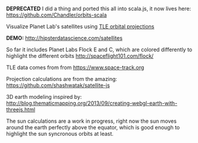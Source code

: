 **DEPRECATED** I did a thing and ported this all into scala.js, it now lives here:
https://github.com/Chandler/orbits-scala

Visualize Planet Lab's satellites using [TLE orbital projections](https://en.wikipedia.org/wiki/Two-line_element_set)

**DEMO:** http://hipsterdatascience.com/satellites

So far it includes Planet Labs Flock E and C, which are colored differently to highlight the different orbits
http://spaceflight101.com/flock/

TLE data comes from from https://www.space-track.org

Projection calculations are from the amazing: https://github.com/shashwatak/satellite-js

3D earth modeling inspired by: http://blog.thematicmapping.org/2013/09/creating-webgl-earth-with-threejs.html

The sun calculations are a work in progress, right now the sun moves around the earth perfectly above the equator, which is good enough to highlight the sun syncronous orbits at least.
